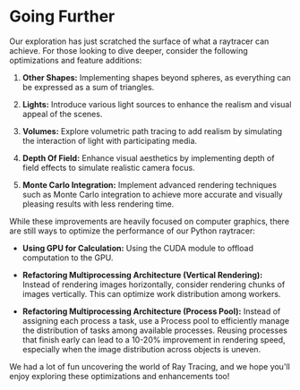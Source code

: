# Going Further

Our exploration has just scratched the surface of what a raytracer can achieve. For those looking to dive deeper, consider the following optimizations and feature additions:

1. **Other Shapes:** Implementing shapes beyond spheres, as everything can be expressed as a sum of triangles.

2. **Lights:** Introduce various light sources to enhance the realism and visual appeal of the scenes.

3. **Volumes:** Explore volumetric path tracing to add realism by simulating the interaction of light with participating media.

4. **Depth Of Field:** Enhance visual aesthetics by implementing depth of field effects to simulate realistic camera focus.

5. **Monte Carlo Integration:** Implement advanced rendering techniques such as Monte Carlo integration to achieve more accurate and visually pleasing results with less rendering time.

While these improvements are heavily focused on computer graphics, there are still ways to optimize the performance of our Python raytracer:

- **Using GPU for Calculation:** Using the CUDA module to offload computation to the GPU.
- **Refactoring Multiprocessing Architecture (Vertical Rendering):** Instead of rendering images horizontally, consider rendering chunks of images vertically. This can optimize work distribution among workers.

- **Refactoring Multiprocessing Architecture (Process Pool):** Instead of assigning each process a task, use a Process pool to efficiently manage the distribution of tasks among available processes. Reusing processes that finish early can lead to a 10-20% improvement in rendering speed, especially when the image distribution across objects is uneven.

We had a lot of fun uncovering the world of Ray Tracing, and we hope you'll enjoy exploring these optimizations and enhancements too!
